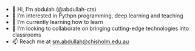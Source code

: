 - 👋 Hi, I’m abdulah (@abdullah-cts)
- 👀 I’m interested in Pythpn programming, deep learning and teaching
- 🌱 I’m currently learning how to learn
- 💞️ I’m looking to collaborate on bringing cutting-edge technologies into classrooms
- 📫 Reach me at sm.abdullah@chisholm.edu.au

<!---
abdullah-cts/abdullah-cts is a ✨ special ✨ repository because its `README.md` (this file) appears on your GitHub profile.
You can click the Preview link to take a look at your changes.
--->
